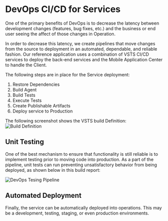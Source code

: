 # DevOps CI/CD for Services

One of the primary benefits of DevOps is to decrease the latency between development changes (features, bug fixes, etc.) and the business or end user seeing the affect of those changes in Operation.

In order to decrease this latency, we create pipelines that move changes from the source to deployment in an automated, dependable, and reliable fashion.  Our reference application uses a combination of VSTS CI/CD services to deploy the back-end services and the Mobile Application Center to handle the Client.

The following steps are in place for the Service deployment:
<OL>
<li>Restore Dependencies</li>
<li>Build Agent</li>
<li>Build Tests</li>
<li>Execute Tests</li>
<li>Create Publishable Artifacts</li>
<li>Deploy service to Production</li>
</OL>

The following screenshot shows the VSTS build Definition:
![Build Definition](https://abaf81c44da6f407f97a8bac.blob.core.windows.net/screenshots/SC_DevOps_01.PNG)

## Unit Testing
One of the best mechanism to ensure that functionality is still reliable is to implement testing prior to moving code into production.  As a part of the pipeline, unit tests can run preventing unsatisfactory behavior from being deployed, as shown below in this build report:

![DevOps Tesing Pipeline](https://abaf81c44da6f407f97a8bac.blob.core.windows.net/screenshots/SC_DevOps_02.PNG)


## Automated Deployment

Finally, the service can be automatically deployed into operations.  This may be a development, testing, staging, or even production environments.